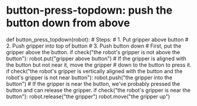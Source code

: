 # button-press-topdown: push the button down from above
def button_press_topdown(robot):
    # Steps:
    #  1. Put gripper above button
    #  2. Push gripper into top of button
    #  3. Push button down
    # First, put the gripper above the button.
    if check("the robot's gripper is not above the button"):
        robot.put("gripper above button")
    # If the gripper is aligned with the button but not near it, move the gripper
    # down to the button to press it.
    if check("the robot's gripper is vertically aligned with the button and the robot's gripper is not near button"):
        robot.push("the gripper into the button")
    # If the gripper is near the button, we've probably pressed the button and can release the gripper.
    if check("the robot's gripper is near the button"):
        robot.release("the gripper")
        robot.move("the gripper up")